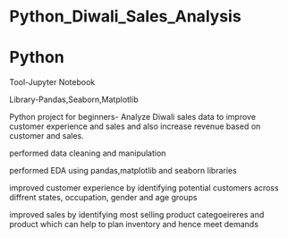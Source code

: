 # Python_Diwali_Sales_Analysis
# Python
Tool-Jupyter Notebook

Library-Pandas,Seaborn,Matplotlib


Python project for beginners-        Analyze Diwali sales data to improve customer experience and sales and also increase revenue based on customer and sales.


performed data cleaning and manipulation

performed EDA using pandas,matplotlib and seaborn libraries 

improved customer experience by identifying potential customers across diffrent states, occupation, gender and age groups

improved sales by identifying most selling product categoeireres and product which can help to plan inventory and hence meet demands
